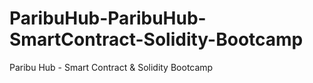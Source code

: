 # ParibuHub-ParibuHub-SmartContract-Solidity-Bootcamp
Paribu Hub - Smart Contract &amp; Solidity Bootcamp
